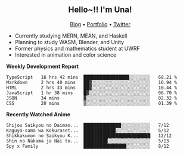 <h2 align="center">
  Hello~!! I'm Una!
</h2>

<p align="center">
  <a href="https://anarchy.website/">Blog</a> &bull;
  <a href="https://una-ada.github.io/">Portfolio</a> &bull;
  <a href="https://twitter.com/xn__z7x">Twitter</a>
</p>

- Currently studying MERN, MEAN, and Haskell
- Planning to study WASM, Blender, and Unity
- Former physics and mathematics student at UWRF
- Interested in animation and color science

**Weekly Development Report**

<!--START_SECTION:waka-->

```text
TypeScript   16 hrs 42 mins  █████████████████░░░░░░░░   68.21 %
Markdown     2 hrs 40 mins   ██▓░░░░░░░░░░░░░░░░░░░░░░   10.94 %
HTML         2 hrs 33 mins   ██▓░░░░░░░░░░░░░░░░░░░░░░   10.44 %
JavaScript   1 hr 38 mins    █▓░░░░░░░░░░░░░░░░░░░░░░░   06.70 %
JSON         34 mins         ▓░░░░░░░░░░░░░░░░░░░░░░░░   02.32 %
CSS          20 mins         ▒░░░░░░░░░░░░░░░░░░░░░░░░   01.39 %
```

<!--END_SECTION:waka-->

**Recently Watched Anime**

<!-- RECENT-ANIME:START -->

    Shijou Saikyou no Daimao...  ██████████████░░░░░░░░░░░   7/12
    Kaguya-sama wa Kokuraset...  ████████████░░░░░░░░░░░░░   6/12
    Shikkakumon no Saikyou K...  █████████████████████████   12/12
    Shin no Nakama ja Nai to...  █████████░░░░░░░░░░░░░░░░   5/13
    Spy x Family                 ████████████████░░░░░░░░░   8/12
<!-- RECENT-ANIME:END -->
